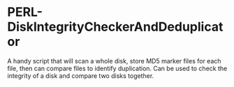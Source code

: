 # PERL-DiskIntegrityCheckerAndDeduplicator
A handy script that will scan a whole disk, store MD5 marker files for each file, then can compare files to identify duplication.  Can be used to check the integrity of a disk and compare two disks together.
